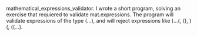 mathematical_expressions_validator.
I wrote a short program, solving an exercise that requiered to validate mat.expressions.
The program will validate expressions of the type (...), and will reject expressions like )...(, (), )(, ((...).
